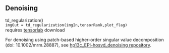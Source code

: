 ## Denoising

td_regularization()  
`imgOut = td_regularization(imgIn,tensorRank,plot_flag)`  
requires [tensorlab](https://www.tensorlab.net/index.html) download

For denoising using patch-based higher-order singular value decomposition (doi: 10.1002/mrm.28887),
see [hp13c_EPI-hosvd_denoising repository](https://github.com/UCSF-HMTRC/hp13c_EPI-hosvd_denoising).
